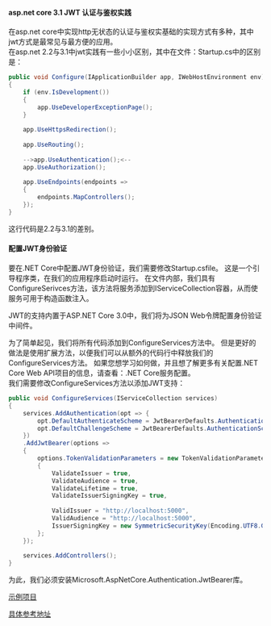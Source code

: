 #### asp.net core 3.1 JWT 认证与鉴权实践
在asp.net core中实现http无状态的认证与鉴权实基础的实现方式有多种，其中jwt方式是最常见与最方便的应用。  
在asp.net 2.2与3.1中jwt实践有一些小小区别，其中在文件：Startup.cs中的区别是：
```csharp
public void Configure(IApplicationBuilder app, IWebHostEnvironment env)
{
    if (env.IsDevelopment())
    {
        app.UseDeveloperExceptionPage();
    }
 
    app.UseHttpsRedirection();
 
    app.UseRouting();
 
    -->app.UseAuthentication();<--
    app.UseAuthorization();
 
    app.UseEndpoints(endpoints =>
    {
        endpoints.MapControllers();
    });
}
```
这行代码是2.2与3.1的差别。  
#### 配置JWT身份验证  
要在.NET Core中配置JWT身份验证，我们需要修改Startup.csfile。 这是一个引导程序类，在我们的应用程序启动时运行。 在文件内部，我们具有ConfigureSerivces方法，该方法将服务添加到IServiceCollection容器，从而使服务可用于构造函数注入。

JWT的支持内置于ASP.NET Core 3.0中，我们将为JSON Web令牌配置身份验证中间件。

为了简单起见，我们将所有代码添加到ConfigureServices方法中。 但是更好的做法是使用扩展方法，以便我们可以从额外的代码行中释放我们的ConfigureServices方法。 如果您想学习如何做，并且想了解更多有关配置.NET Core Web API项目的信息，请查看：.NET Core服务配置。  
我们需要修改ConfigureServices方法以添加JWT支持：
```csharp
public void ConfigureServices(IServiceCollection services)
{
    services.AddAuthentication(opt => {
        opt.DefaultAuthenticateScheme = JwtBearerDefaults.AuthenticationScheme;
        opt.DefaultChallengeScheme = JwtBearerDefaults.AuthenticationScheme;
    })
    .AddJwtBearer(options =>
    {
        options.TokenValidationParameters = new TokenValidationParameters
        {
            ValidateIssuer = true,
            ValidateAudience = true,
            ValidateLifetime = true,
            ValidateIssuerSigningKey = true,
 
            ValidIssuer = "http://localhost:5000",
            ValidAudience = "http://localhost:5000",
            IssuerSigningKey = new SymmetricSecurityKey(Encoding.UTF8.GetBytes("superSecretKey@345"))
        };
    });
 
    services.AddControllers();
}
```  
为此，我们必须安装Microsoft.AspNetCore.Authentication.JwtBearer库。  


[示例项目]()

[具体参考地址](https://code-maze.com/authentication-aspnetcore-jwt-1/)  
